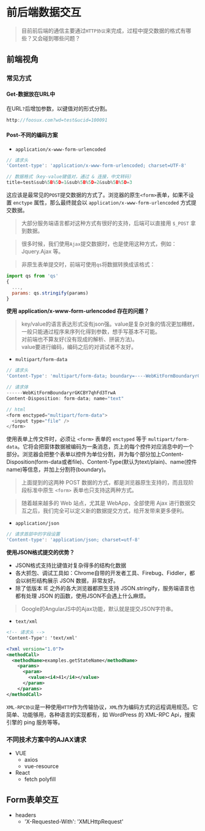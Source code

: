 # 前后端数据交互

> 目前前后端的通信主要通过`HTTP协议`来完成，过程中提交数据的格式有哪些？又会碰到哪些问题？

## 前端视角

### 常见方式

#### Get-数据放在URL中

在URL`?`后增加参数，以键值对的形式分割。

```js
http://foosux.com?wd=test&ucid=100091
```

#### Post-不同的编码方案

- `application/x-www-form-urlencoded`

```js
// 请求头
'Content-type': 'application/x-www-form-urlencoded; charset=UTF-8'

// 数据格式（key-value键值对，通过 & 连接，中文转码）
title=test&sub%5B%5D=1&sub%5B%5D=2&sub%5B%5D=3
```

这应该是最常见的`POST`提交数据的方式了。浏览器的原生`<form>`表单，如果不设置 `enctype` 属性，那么最终就会以 `application/x-www-form-urlencoded` 方式提交数据。

> 大部分服务端语言都对这种方式有很好的支持，后端可以直接用 `$_POST` 拿到数据。

> 很多时候，我们使用`Ajax`提交数据时，也是使用这种方式，例如：Jquery.Ajax 等。

> 非原生表单提交时，前端可使用`qs`将数据转换成该格式：

```js
import qs from 'qs'
{
  ...,
  params: qs.stringify(params)
}
```

**使用 application/x-www-form-urlencoded 存在的问题？**

> key/value的语言表达形式没有json强。value是复杂对象的情况更加糟糕，一般只能通过程序来序列化得到参数，想手写基本不可能。   
> 对前端也不算友好(没有现成的解析、拼装方法)。      
> value要进行编码，编码之后的对调试者不友好。   

- `multipart/form-data`

```js
// 请求头
'Content-Type': 'multipart/form-data; boundary=----WebKitFormBoundaryrGKCBY7qhFd3TrwA'

// 请求体
------WebKitFormBoundaryrGKCBY7qhFd3TrwA
Content-Disposition: form-data; name="text"

// html
<form enctyped="multipart/form-data">
  <input type="file" />
</form>
```

使用表单上传文件时，必须让 `<form>` 表单的 `enctyped` 等于 `multipart/form-data`。它将会把窗体数据被编码为一条消息，页上的每个控件对应消息中的一个部分。浏览器会把整个表单以控件为单位分割，并为每个部分加上Content-Disposition(form-data或者file)、Content-Type(默认为text/plain)、name(控件name)等信息，并加上分割符(boundary)。

> 上面提到的这两种 POST 数据的方式，都是浏览器原生支持的，而且现阶段标准中原生 `<form>` 表单也只支持这两种方式。

> 随着越来越多的 Web 站点，尤其是 WebApp，全部使用 Ajax 进行数据交互之后，我们完全可以定义新的数据提交方式，给开发带来更多便利。

- `application/json`

```js
// 请求首部中的字段设置
'Content-type': 'application/json; charset=utf-8'
```

**使用JSON格式提交的优势？**

- JSON格式支持比键值对复杂得多的结构化数据
- 各大抓包、调试工具如：Chrome自带的开发者工具、Firebug、Fiddler，都会以树形结构展示 JSON 数据，非常友好。
- 除了低版本 IE 之外的各大浏览器都原生支持 JSON.stringify，服务端语言也都有处理 JSON 的函数，使用JSON不会遇上什么麻烦。

> Google的AngularJS中的Ajax功能，默认就是提交JSON字符串。

- `text/xml`

```xml
<!-- 请求头 -->
'Content-Type': 'text/xml'

<?xml version="1.0"?>
<methodCall>
  <methodName>examples.getStateName</methodName>
    <params>
      <param>
        <value><i4>41</i4></value>
      </param>
    </params>
</methodCall>
```
`XML-RPC协议`是一种使用`HTTP`作为传输协议，`XML`作为编码方式的远程调用规范。它简单、功能够用，各种语言的实现都有，如 WordPress 的 XML-RPC Api，搜索引擎的 ping 服务等等。

### 不同技术方案中的AJAX请求

- VUE
  - axios
  - vue-resource
- React
  - fetch polyfill

## Form表单交互

- headers
  - 'X-Requested-With': 'XMLHttpRequest'
